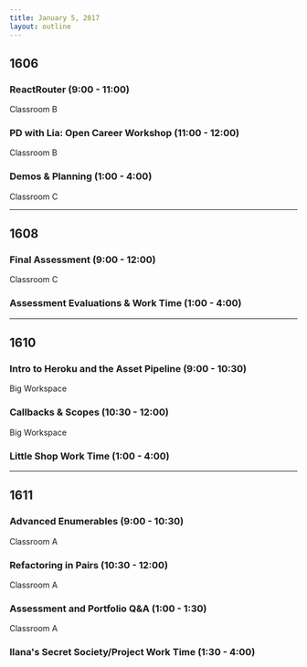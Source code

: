 ```yaml
---
title: January 5, 2017
layout: outline
---
```



## 1606

### ReactRouter (9:00 - 11:00)

Classroom B

### PD with Lia: Open Career Workshop (11:00 - 12:00)

Classroom B

### Demos & Planning (1:00 - 4:00)

Classroom C

***

## 1608

### Final Assessment (9:00 - 12:00)

Classroom C

### Assessment Evaluations & Work Time (1:00 - 4:00)

***

## 1610

### Intro to Heroku and the Asset Pipeline (9:00 - 10:30)

Big Workspace

### Callbacks & Scopes (10:30 - 12:00)

Big Workspace

### Little Shop Work Time (1:00 - 4:00)

***

## 1611

### Advanced Enumerables (9:00 - 10:30)

Classroom A

### Refactoring in Pairs (10:30 - 12:00)

Classroom A

### Assessment and Portfolio Q&A (1:00 - 1:30)

Classroom A

### Ilana's Secret Society/Project Work Time (1:30 - 4:00)
